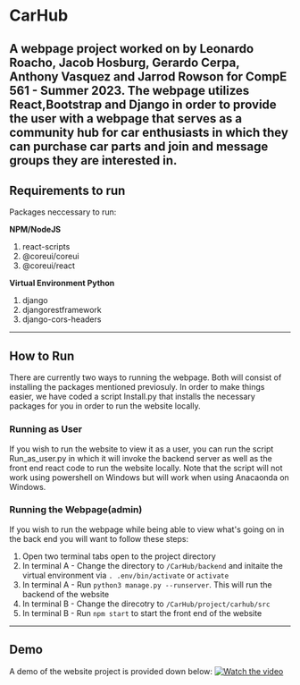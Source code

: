 # CarHub
A webpage project worked on by Leonardo Roacho, Jacob Hosburg, Gerardo Cerpa, Anthony Vasquez and Jarrod Rowson for CompE 561 - Summer 2023. The webpage utilizes React,Bootstrap and Django in order to provide the user with
a webpage that serves as a community hub for car enthusiasts in which they can purchase car parts and join and message groups they are interested in.
 ---

 ## Requirements to run
Packages neccessary to run:

**NPM/NodeJS**
  1. react-scripts
  2. @coreui/coreui
  3. @coreui/react

**Virtual Environment Python**
  1. django
  2. djangorestframework
  3. django-cors-headers

 ---
 
## How to Run
There are currently two ways to running the webpage. Both will consist of installing the packages mentioned previosuly. In order to make things easier, we have coded a script Install.py that installs the necessary packages for you in order to run the website locally.

### Running as User
If you wish to run the website to view it as a user, you can run the script Run_as_user.py in which it will invoke the backend server as well as the front end react code to run the website locally. Note that the script will not work using powershell on Windows but will work when using Anacaonda on Windows.

### Running the Webpage(admin)
If you wish to run the webpage while being able to view what's going on in the back end you will want to follow these steps:
  1. Open two terminal tabs open to the project directory
  2. In terminal A - Change the directory to `/CarHub/backend` and initaite the virtual environment via `. .env/bin/activate` or `activate`
  3. In terminal A - Run  `python3 manage.py --runserver`. This will run the backend of the website
  4. In terminal B - Change the direcotry to `/CarHub/project/carhub/src`
  5. In terminal B - Run `npm start` to start the front end of the website 
 ---
 ## Demo
 A demo of the website project is provided down below:
[![Watch the video](https://img.youtube.com/vi/iwTnO9rJjpY/maxresdefault.jpg)](https://youtu.be/iwTnO9rJjpY)




